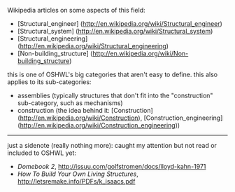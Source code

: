Wikipedia articles on some aspects of this field:

- [Structural_engineer] (http://en.wikipedia.org/wiki/Structural_engineer)
- [Structural_system] (http://en.wikipedia.org/wiki/Structural_system)
- [Structural_engineering] (http://en.wikipedia.org/wiki/Structural_engineering)
- [Non-building_structure] (http://en.wikipedia.org/wiki/Non-building_structure)

this is one of OSHWL's big categories that aren't easy to define. this also applies to its sub-categories:

- assemblies (typically structures that don't fit into the "construction" sub-category, such as mechanisms)
- construction (the idea behind it: [Construction] (http://en.wikipedia.org/wiki/Construction), [Construction_engineering] (http://en.wikipedia.org/wiki/Construction_engineering))

*********

just a sidenote (really nothing more): caught my attention but not read or included to OSHWL yet:

- *Domebook 2*, http://issuu.com/golfstromen/docs/lloyd-kahn-1971
- *How To Build Your Own Living Structures*, http://letsremake.info/PDFs/k_isaacs.pdf
